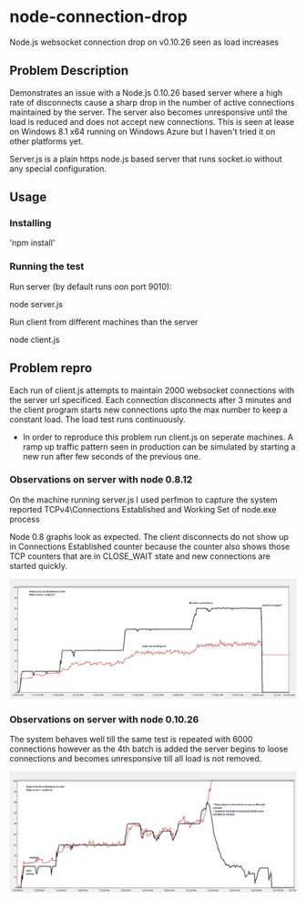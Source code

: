 node-connection-drop
====================

Node.js websocket connection drop on v0.10.26 seen as load increases

## Problem Description ##
Demonstrates an issue with a Node.js 0.10.26 based server where a high rate of disconnects cause a sharp drop in the number
of active connections maintained by the server. The server also becomes unresponsive until the load is reduced and does not accept new connections. 
This is seen at lease on Windows 8.1 x64 running on Windows Azure but I haven't tried it on other platforms yet.   

Server.js is a plain https node.js based server that runs socket.io without any special configuration. 

## Usage ##

### Installing ###
'npm install'

### Running the test ###

Run server (by default runs oon port 9010):

node server.js

Run client from different machines than the server 

node client.js

## Problem repro ##
Each run of client.js attempts to maintain 2000 websocket connections with the server url specificed. Each connection disconnects after 3 minutes and the client program starts new connections upto the max number to keep a constant load. The load test runs continuously.

* In order to reproduce this problem run client.js on seperate machines. A ramp up traffic pattern seen in production can be simulated by starting a new run after few seconds of the previous one. 

### Observations on server with node 0.8.12 ###

On the machine running server.js I used perfmon to capture the system reported TCPv4\Connections Established and Working Set of node.exe process

Node 0.8 graphs look as expected. The client disconnects do not show up in Connections Established counter because the counter also shows those TCP counters that are in CLOSE_WAIT state and new connections are started quickly.

![node0.8](https://raw.githubusercontent.com/prateekmr/node-connection-drop/master/report/Node0.8_Connections.jpg)

### Observations on server with node 0.10.26 ###
The system behaves well till the same test is repeated with 6000 connections however as the 4th batch is added the server begins to loose connections and becomes unresponsive till all load is not removed.

![node0.10](https://raw.githubusercontent.com/prateekmr/node-connection-drop/master/report/Node0.10_Connections.jpg)


